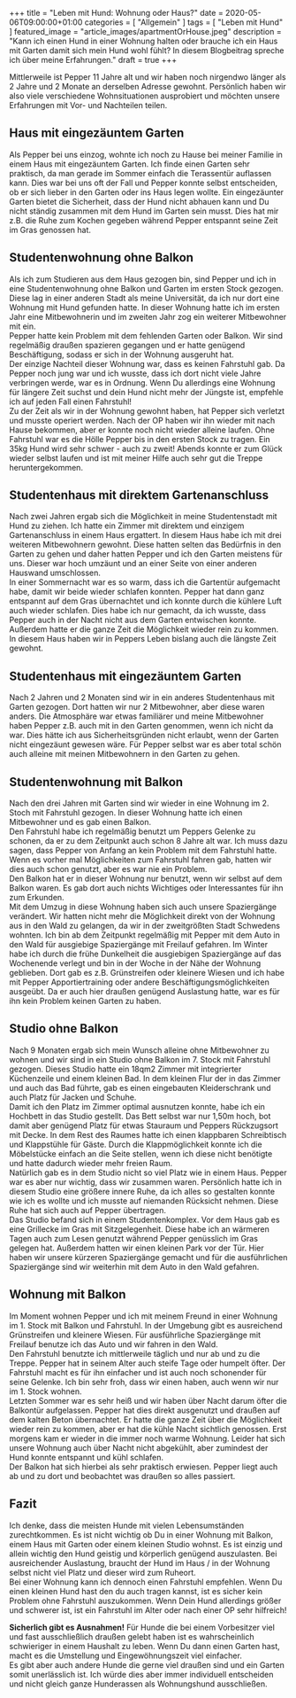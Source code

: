 +++
title =  "Leben mit Hund: Wohnung oder Haus?"
date = 2020-05-06T09:00:00+01:00
categories = [
    "Allgemein"
]
tags = [
    "Leben mit Hund"
]
featured_image = "article_images/apartmentOrHouse.jpeg"
description = "Kann ich einen Hund in einer Wohnung halten oder brauche ich ein Haus mit Garten damit sich mein Hund wohl fühlt? In diesem Blogbeitrag spreche ich über meine Erfahrungen."
draft = true
+++

Mittlerweile ist Pepper 11 Jahre alt und wir haben noch nirgendwo länger als 2 Jahre und 2 Monate an derselben Adresse gewohnt. Persönlich haben wir also viele verschiedene Wohnsituationen ausprobiert und möchten unsere Erfahrungen mit Vor- und Nachteilen  teilen.  

## Haus mit eingezäuntem Garten
Als Pepper bei uns einzog, wohnte ich noch zu Hause bei meiner Familie in einem Haus mit eingezäuntem Garten. Ich finde einen Garten sehr praktisch, da man gerade im Sommer einfach die Terassentür auflassen kann. Dies war bei uns oft der Fall und Pepper konnte selbst entscheiden, ob er sich lieber in den Garten oder ins Haus legen wollte. Ein eingezäunter Garten bietet die Sicherheit, dass der Hund nicht abhauen kann und Du nicht ständig zusammen mit dem Hund im Garten sein musst. Dies hat mir z.B. die Ruhe zum Kochen gegeben während Pepper entspannt seine Zeit im Gras genossen hat.

## Studentenwohnung ohne Balkon
Als ich zum Studieren aus dem Haus gezogen bin, sind Pepper und ich in eine Studentenwohnung ohne Balkon und Garten im ersten Stock gezogen. Diese lag in einer anderen Stadt als meine Universität, da ich nur dort eine Wohnung mit Hund gefunden hatte. In dieser Wohnung hatte ich im ersten Jahr eine Mitbewohnerin und im zweiten Jahr zog ein weiterer Mitbewohner mit ein.  
Pepper hatte kein Problem mit dem fehlenden Garten oder Balkon. Wir sind regelmäßig draußen spazieren gegangen und er hatte genügend Beschäftigung, sodass er sich in der Wohnung ausgeruht hat.  
Der einzige Nachteil dieser Wohnung war, dass es keinen Fahrstuhl gab. Da Pepper noch jung war und ich wusste, dass ich dort nicht viele Jahre verbringen werde, war es in Ordnung. Wenn Du allerdings eine Wohnung für längere Zeit suchst und dein Hund nicht mehr der Jüngste ist, empfehle ich auf jeden Fall einen Fahrstuhl!  
Zu der Zeit als wir in der Wohnung gewohnt haben, hat Pepper sich verletzt und musste operiert werden. Nach der OP haben wir ihn wieder mit nach Hause bekommen, aber er konnte noch nicht wieder alleine laufen. Ohne Fahrstuhl war es die Hölle Pepper bis in den ersten Stock zu tragen. Ein 35kg Hund wird sehr schwer - auch zu zweit! Abends konnte er zum Glück wieder selbst laufen und ist mit meiner Hilfe auch sehr gut die Treppe heruntergekommen.

## Studentenhaus mit direktem Gartenanschluss
Nach zwei Jahren ergab sich die Möglichkeit in meine Studentenstadt mit Hund zu ziehen. Ich hatte ein Zimmer mit direktem und einzigem Gartenanschluss in einem Haus ergattert. In diesem Haus habe ich mit drei weiteren Mitbewohnern gewohnt. Diese hatten selten das Bedürfnis in den Garten zu gehen und daher hatten Pepper und ich den Garten meistens für uns. Dieser war hoch umzäunt und an einer Seite von einer anderen Hauswand umschlossen.  
In einer Sommernacht war es so warm, dass ich die Gartentür aufgemacht habe, damit wir beide wieder schlafen konnten. Pepper hat dann ganz entspannt auf dem Gras übernachtet und ich konnte durch die kühlere Luft auch wieder schlafen. Dies habe ich nur gemacht, da ich wusste, dass Pepper auch in der Nacht nicht aus dem Garten entwischen konnte. Außerdem hatte er die ganze Zeit die Möglichkeit wieder rein zu kommen.  
In diesem Haus haben wir in Peppers Leben bislang auch die längste Zeit gewohnt.  

## Studentenhaus mit eingezäuntem Garten
Nach 2 Jahren und 2 Monaten sind wir in ein anderes Studentenhaus mit Garten gezogen. Dort hatten wir nur 2 Mitbewohner, aber diese waren anders. Die Atmosphäre war etwas familiärer und meine Mitbewohner haben Pepper z.B. auch mit in den Garten genommen, wenn ich nicht da war. Dies hätte ich aus Sicherheitsgründen nicht erlaubt, wenn der Garten nicht eingezäunt gewesen wäre. Für Pepper selbst war es aber total schön auch alleine mit meinen Mitbewohnern in den Garten zu gehen.

## Studentenwohnung mit Balkon
Nach den drei Jahren mit Garten sind wir wieder in eine Wohnung im 2. Stoch mit Fahrstuhl gezogen. In dieser Wohnung hatte ich einen Mitbewohner und es gab einen Balkon.  
Den Fahrstuhl habe ich regelmäßig benutzt um Peppers Gelenke zu schonen, da er zu dem Zeitpunkt auch schon 8 Jahre alt war. Ich muss dazu sagen, dass Pepper von Anfang an kein Problem mit dem Fahrstuhl hatte. Wenn es vorher mal Möglichkeiten zum Fahrstuhl fahren gab, hatten wir dies auch schon genutzt, aber es war nie ein Problem.  
Den Balkon hat er in dieser Wohnung nur benutzt, wenn wir selbst auf dem Balkon waren. Es gab dort auch nichts Wichtiges oder Interessantes für ihn zum Erkunden.  
Mit dem Umzug in diese Wohnung haben sich auch unsere Spaziergänge verändert. Wir hatten nicht mehr die Möglichkeit direkt von der Wohnung aus in den Wald zu gelangen, da wir in der zweitgrößten Stadt Schwedens wohnten. Ich bin ab dem Zeitpunkt regelmäßig mit Pepper mit dem Auto in den Wald für ausgiebige Spaziergänge mit Freilauf gefahren. Im Winter habe ich durch die frühe Dunkelheit die ausgiebigen Spaziergänge auf das Wochenende verlegt und bin in der Woche in der Nähe der Wohnung geblieben. Dort gab es z.B. Grünstreifen oder kleinere Wiesen und ich habe mit Pepper Apportiertraining oder andere Beschäftigungsmöglichkeiten ausgeübt. Da er auch hier draußen genügend Auslastung hatte, war es für ihn kein Problem keinen Garten zu haben.

## Studio ohne Balkon
Nach 9 Monaten ergab sich mein Wunsch alleine ohne Mitbewohner zu wohnen und wir sind in ein Studio ohne Balkon im 7. Stock mit Fahrstuhl gezogen. Dieses Studio hatte ein 18qm2 Zimmer mit integrierter Küchenzeile und einem kleinen Bad. In dem kleinen Flur der in das Zimmer und auch das Bad führte, gab es einen eingebauten Kleiderschrank und auch Platz für Jacken und Schuhe.  
Damit ich den Platz im Zimmer optimal ausnutzen konnte, habe ich ein Hochbett in das Studio gestellt. Das Bett selbst war nur 1,50m hoch, bot damit aber genügend Platz für etwas Stauraum und Peppers Rückzugsort mit Decke. In dem Rest des Raumes hatte ich einen klappbaren Schreibtisch und Klappstühle für Gäste. Durch die Klappmöglichkeit konnte ich die Möbelstücke einfach an die Seite stellen, wenn ich diese nicht benötigte und hatte dadurch wieder mehr freien Raum.  
Natürlich gab es in dem Studio nicht so viel Platz wie in einem Haus. Pepper war es aber nur wichtig, dass wir zusammen waren. Persönlich hatte ich in diesem Studio eine größere innere Ruhe, da ich alles so gestalten konnte wie ich es wollte und ich musste auf niemanden Rücksicht nehmen. Diese Ruhe hat sich auch auf Pepper übertragen.  
Das Studio befand sich in einem Studentenkomplex. Vor dem Haus gab es eine Grillecke im Gras mit Sitzgelegenheit. Diese habe ich an wärmeren Tagen auch zum Lesen genutzt während Pepper genüsslich im Gras gelegen hat. Außerdem hatten wir einen kleinen Park vor der Tür. Hier haben wir unsere kürzeren Spaziergänge gemacht und für die ausführlichen Spaziergänge sind wir weiterhin mit dem Auto in den Wald gefahren.

## Wohnung mit Balkon
Im Moment wohnen Pepper und ich mit meinem Freund in einer Wohnung im 1. Stock mit Balkon und Fahrstuhl. In der Umgebung gibt es ausreichend Grünstreifen und kleinere Wiesen. Für ausführliche Spaziergänge mit Freilauf benutze ich das Auto und wir fahren in den Wald.  
Den Fahrstuhl benutzte ich mittlerweile täglich und nur ab und zu die Treppe. Pepper hat in seinem Alter auch steife Tage oder humpelt öfter. Der Fahrstuhl macht es für ihn einfacher und ist auch noch schonender für seine Gelenke. Ich bin sehr froh, dass wir einen haben, auch wenn wir nur im 1. Stock wohnen.  
Letzten Sommer war es sehr heiß und wir haben über Nacht darum öfter die Balkontür aufgelassen. Pepper hat dies direkt ausgenutzt und draußen auf dem kalten Beton übernachtet. Er hatte die ganze Zeit über die Möglichkeit wieder rein zu kommen, aber er hat die kühle Nacht sichtlich genossen. Erst morgens kam er wieder in die immer noch warme Wohnung. Leider hat sich unsere Wohnung auch über Nacht nicht abgekühlt, aber zumindest der Hund konnte entspannt und kühl schlafen.  
Der Balkon hat sich hierbei als sehr praktisch erwiesen. Pepper liegt auch ab und zu dort und beobachtet was draußen so alles passiert.  

## Fazit
Ich denke, dass die meisten Hunde mit vielen Lebensumständen zurechtkommen. Es ist nicht wichtig ob Du in einer Wohnung mit Balkon, einem Haus mit Garten oder einem kleinen Studio wohnst. Es ist einzig und allein wichtig den Hund geistig und körperlich genügend auszulasten. Bei ausreichender Auslastung, braucht der Hund im Haus / in der Wohnung selbst nicht viel Platz und dieser wird zum Ruheort.  
Bei einer Wohnung kann ich dennoch einen Fahrstuhl empfehlen. Wenn Du einen kleinen Hund hast den du auch tragen kannst, ist es sicher kein Problem ohne Fahrstuhl auszukommen. Wenn Dein Hund allerdings größer und schwerer ist, ist ein Fahrstuhl im Alter oder nach einer OP sehr hilfreich!  

**Sicherlich gibt es Ausnahmen!** Für Hunde die bei einem Vorbesitzer viel und fast ausschließlich draußen gelebt haben ist es wahrscheinlich schwieriger in einem Haushalt zu leben. Wenn Du dann einen Garten hast, macht es die Umstellung und Eingewöhnungszeit viel einfacher.  
Es gibt aber auch andere Hunde die gerne viel draußen sind und ein Garten somit unerlässlich ist. Ich würde dies aber immer individuell entscheiden und nicht gleich ganze Hunderassen als Wohnungshund ausschließen.
